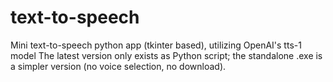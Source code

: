 # text-to-speech
Mini text-to-speech python app (tkinter based), utilizing OpenAI's tts-1 model
The latest version only exists as Python script; the standalone .exe is a simpler version (no voice selection, no download).
